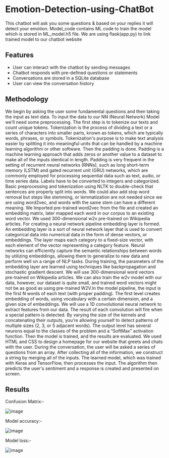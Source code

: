 # Emotion-Detection-using-ChatBot
This chatbot will ask you some questions & based on your replies it will detect your emotion.
Model_code contains ML code to train the model which is stored in ML_model.h5 file. We are using flask(app.py) to link trained model to our chatbot website

## Features

* User can interact with the chatbot by sending messages
* Chatbot responds with pre-defined questions or statements
* Conversations are stored in a SQLite database
* User can view the conversation history

## Methodology
We begin by asking the user some fundamental questions and then taking the input as text data. To input the data to our NN (Neural Network) Model we'll need some preprocessing. The first step is to tokenize our texts and count unique tokens. Tokenization is the process of dividing a text or a series of characters into smaller parts, known as tokens, which are typically words, phrases, or symbols. Tokenization's purpose is to make text analysis easier by splitting it into meaningful units that can be handled by a machine learning algorithm or other software. Then the padding is done. Padding is a machine learning approach that adds zeros or another value to a dataset to make all of the inputs identical in length. Padding is very frequent in the setting of recurrent neural networks (RNNs), such as long short-term memory (LSTM) and gated recurrent unit (GRU) networks, which are commonly employed for processing sequential data such as text, audio, or time series data. Labels have to be converted to integers and categorized. 
Basic preprocessing and tokenization using NLTK to double-check that sentences are properly split into words. We could also add stop word removal but steps like stemming, or lemmatization are not needed since we are using word2vec, and words with the same stem can have a different meaning. We Imported pre-trained word2vec from the file and created an embedding matrix, later mapped each word in our corpus to an existing word vector. We used 300-dimensional w2v pre-trained on Wikipedia articles. For creating a neural network pipeline embedding layer is formed. An embedding layer is a sort of neural network layer that is used to convert categorical data into numerical data in the form of dense vectors, or embeddings. The layer maps each category to a fixed-size vector, with each element of the vector representing a category feature. Neural networks can efficiently capture the semantic relationships between words by utilizing embeddings, allowing them to generalize to new data and perform well on a range of NLP tasks. During training, the parameters of the embedding layer are learned using techniques like backpropagation and stochastic gradient descent. We will use 300-dimensional word vectors pre-trained on Wikipedia articles. We can also train the w2v model with our data, however, our dataset is quite small, and trained word vectors might not be as good as using pre-trained W2V.In the model pipeline, the input is the first N words of each text (with proper padding). The first level creates embedding of words, using vocabulary with a certain dimension, and a given size of embeddings. We will use a 1D convolutional neural network to extract features from our data. The result of each convolution will fire when a special pattern is detected. By varying the size of the kernels and concatenating their outputs, you’re allowing yourself to detect patterns of multiple sizes (2, 3, or 5 adjacent words). The output level has several neurons equal to the classes of the problem and a “SoftMax” activation function. Then the model is trained, and the results are evaluated. 
We used HTML and CSS to design a homepage for our website that greets and chats with the user. During the conversation, the user will be asked a series of questions from an array. After collecting all of the information, we construct a string by merging all of the inputs. The learned model, which was trained with Keras and TensorFlow, then processes the input. The algorithm then predicts the user's sentiment and a response is created and presented on screen. 

## Results
Confusion Matrix:-

![image](https://github.com/Aniee2002/Emotion-Detection-using-Chatbot/assets/88838805/891a292e-e14e-4663-a301-0903897f407d)


Model accuracy:-

![image](https://github.com/Aniee2002/Emotion-Detection-using-Chatbot/assets/88838805/37f8fa53-a200-4c68-84ca-218cc4c40e1e)

Model loss:-

![image](https://github.com/Aniee2002/Emotion-Detection-using-Chatbot/assets/88838805/0aff81d8-8bbd-415f-8acc-740181cdfe4c)



